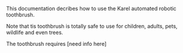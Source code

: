 
This documentation decribes how to use the Karel automated robotic toothbrush.

Note that tis toothbrush is totally safe to use for children, adults, pets, wildlife and even trees.

The toothbrush requires [need info here]